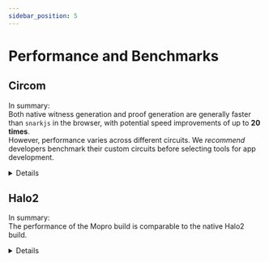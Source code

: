 ```yaml
---
sidebar_position: 5
---
```


# Performance and Benchmarks

## Circom

In summary: <br/>
Both native witness generation and proof generation are generally faster than `snarkjs` in the browser, with potential
speed improvements of up to **20 times**. <br/>
However, performance varies across different circuits.
We _recommend_ developers benchmark their custom circuits before selecting tools for app development.

<details>
:::warning
- [witnesscalc](https://github.com/0xPolygonID/witnesscalc) hasn't been integrated in mopro. See [zkmopro/mopro#110](https://github.com/zkmopro/mopro/issues/110).
- [circom-witness-rs](https://github.com/philsippl/circom-witness-rs) is not fully compatible with circom circuits. See: [zkmopro/mopro#32](https://github.com/zkmopro/mopro/issues/32).
- [wasmer](https://github.com/arkworks-rs/circom-compat) doesn't work in iOS. See: [zkmopro/mopro#109](https://github.com/zkmopro/mopro/issues/109).
:::

### iOS

Benchmarks on an iPhone 12 mini (2020).

<details>
  <summary>Witness generation</summary>

|        SHA256        | [witnesscalc](https://github.com/0xPolygonID/witnesscalc) | [circom-witness-rs](https://github.com/philsippl/circom-witness-rs) | [wasmer](https://github.com/arkworks-rs/circom-compat) | [w2c](https://github.com/vimwitch/rust-witness) | [snarkjs](https://github.com/iden3/snarkjs) |
|:--------------------:|:---------------------------------------------------------:|:-------------------------------------------------------------------:|:------------------------------------------------------:|:-----------------------------------------------:|:-------------------------------------------:|
|       Average        |                          22.3 ms                          |                               36.1 ms                               |                        476.1 ms                        |                     90.3 ms                     |                  163.5 ms                   |
|        Stdev         |                          1.2 ms                           |                               0.3 ms                                |                        27.8 ms                         |                     1.2 ms                      |                   6.7 ms                    |
| Comparing to snarkjs |            <font color="FFB546">**~7x**</font>            |                                ~4.5x                                |                         ~(-3)x                         |                      ~1.8                       |                      -                      |

<iframe width="552" height="257" seamless frameborder="0" scrolling="no" src="https://docs.google.com/spreadsheets/d/e/2PACX-1vTbLHpEzT1ybhta5NVQrDQuOLwgGzLGpm2amiWgLRu0l9ZvXMNtNZ-DWIlySL0zO30UWn_nZvkfaQWY/pubchart?oid=745835114&amp;format=interactive"></iframe>

|      Keccak256       | [witnesscalc](https://github.com/0xPolygonID/witnesscalc) | [circom-witness-rs](https://github.com/philsippl/circom-witness-rs) | [wasmer](https://github.com/arkworks-rs/circom-compat) | [w2c](https://github.com/vimwitch/rust-witness) | [snarkjs](https://github.com/iden3/snarkjs) |
|:--------------------:|:---------------------------------------------------------:|:-------------------------------------------------------------------:|:------------------------------------------------------:|:-----------------------------------------------:|:-------------------------------------------:|
|       Average        |                         144.7 ms                          |                               26.2 ms                               |                        440.7 ms                        |                    160.7 ms                     |                  257.1 ms                   |
|        Stdev         |                          1.8 ms                           |                               4.5 ms                                |                        10.4 ms                         |                     3.3 ms                      |                   4.1 ms                    |
| Comparing to snarkjs |                           ~1.8x                           |                <font color="FFB546">**~10x**</font>                 |                        ~(-1.7)x                        |                      ~1.6x                      |                      -                      |

<iframe width="541" height="259" seamless frameborder="0" scrolling="no" src="https://docs.google.com/spreadsheets/d/e/2PACX-1vTbLHpEzT1ybhta5NVQrDQuOLwgGzLGpm2amiWgLRu0l9ZvXMNtNZ-DWIlySL0zO30UWn_nZvkfaQWY/pubchart?oid=1466340585&amp;format=interactive"></iframe>

|         RSA          | [witnesscalc](https://github.com/0xPolygonID/witnesscalc) | [circom-witness-rs](https://github.com/philsippl/circom-witness-rs) | [wasmer](https://github.com/arkworks-rs/circom-compat) | [w2c](https://github.com/vimwitch/rust-witness) | [snarkjs](https://github.com/iden3/snarkjs) |
|:--------------------:|:---------------------------------------------------------:|:-------------------------------------------------------------------:|:------------------------------------------------------:|:-----------------------------------------------:|:-------------------------------------------:|
|       Average        |                         208.5 ms                          |                              513.1 ms                               |                        5488 ms                         |                     3861 ms                     |                   5421 ms                   |
|        Stdev         |                          5.8 ms                           |                               11.2 ms                               |                        47.8 ms                         |                     10.8 ms                     |                   9.9 ms                    |
| Comparing to snarkjs |           <font color="FFB546">**~26x**</font>            |                                ~10x                                 |                         ~(-1)x                         |                      ~1.4x                      |                      -                      |

<iframe width="537" height="256" seamless frameborder="0" scrolling="no" src="https://docs.google.com/spreadsheets/d/e/2PACX-1vTbLHpEzT1ybhta5NVQrDQuOLwgGzLGpm2amiWgLRu0l9ZvXMNtNZ-DWIlySL0zO30UWn_nZvkfaQWY/pubchart?oid=1593466084&amp;format=interactive"></iframe>
</details>

<details>
  <summary>Proof generation</summary>

|        SHA256        | [rapidsnark](https://github.com/iden3/rapidsnark) | [ark-works](https://github.com/arkworks-rs/circom-compat) | [snarkjs](https://github.com/iden3/snarkjs) |
|:--------------------:|:-------------------------------------------------:|:---------------------------------------------------------:|:-------------------------------------------:| 
|       Average        |                     795.2 ms                      |                         550.4 ms                          |                  2374.1 ms                  |
|        Stdev         |                      17.2 ms                      |                          27.2 ms                          |                   62.9 ms                   |
| Comparing to snarkjs |                        ~3x                        |           <font color="FFB546">**~4.3x**</font>           |                      -                      |

<iframe width="467" height="269" seamless frameborder="0" scrolling="no" src="https://docs.google.com/spreadsheets/d/e/2PACX-1vTbLHpEzT1ybhta5NVQrDQuOLwgGzLGpm2amiWgLRu0l9ZvXMNtNZ-DWIlySL0zO30UWn_nZvkfaQWY/pubchart?oid=127729877&amp;format=interactive"></iframe>

|      Keccak256       | [rapidsnark](https://github.com/iden3/rapidsnark) | [ark-works](https://github.com/arkworks-rs/circom-compat) | [snarkjs](https://github.com/iden3/snarkjs) |
|:--------------------:|:-------------------------------------------------:|:---------------------------------------------------------:|:-------------------------------------------:| 
|       Average        |                     2647.9 ms                     |                         1221.1 ms                         |                  8149.1 ms                  |
|        Stdev         |                      14.4 ms                      |                          42.7 ms                          |                 283.575 ms                  |
| Comparing to snarkjs |                        ~3x                        |           <font color="FFB546">**~6.7x**</font>           |                      -                      |

<iframe width="495" height="252" seamless frameborder="0" scrolling="no" src="https://docs.google.com/spreadsheets/d/e/2PACX-1vTbLHpEzT1ybhta5NVQrDQuOLwgGzLGpm2amiWgLRu0l9ZvXMNtNZ-DWIlySL0zO30UWn_nZvkfaQWY/pubchart?oid=333122430&amp;format=interactive"></iframe>

|         RSA          | [rapidsnark](https://github.com/iden3/rapidsnark) | [ark-works](https://github.com/arkworks-rs/circom-compat) | [snarkjs](https://github.com/iden3/snarkjs) |
|:--------------------:|:-------------------------------------------------:|:---------------------------------------------------------:|:-------------------------------------------:| 
|       Average        |                     2908.6 ms                     |                         2324.4 ms                         |                 10304.8 ms                  |
|        Stdev         |                     112.9 ms                      |                          67.1 ms                          |                  605.5 ms                   |
| Comparing to snarkjs |                       ~3.5x                       |           <font color="FFB546">**~4.4x**</font>           |                      -                      |

<iframe width="484" height="266" seamless frameborder="0" scrolling="no" src="https://docs.google.com/spreadsheets/d/e/2PACX-1vTbLHpEzT1ybhta5NVQrDQuOLwgGzLGpm2amiWgLRu0l9ZvXMNtNZ-DWIlySL0zO30UWn_nZvkfaQWY/pubchart?oid=1171109874&amp;format=interactive"></iframe>
</details>

**Details:
** [Spreadsheet of Circom benchmark (iOS)](https://docs.google.com/spreadsheets/d/1MFABmsYSUsWDmhbjleqhBXk7nkYwhu589yK-CHtRkNI/edit?usp=sharing)

:::note

- [Tachyon](https://github.com/kroma-network/tachyon) performs well in [macOS](#macos), but we haven't integrated it in
  mobile. See [zkmopro/mopro#143](https://github.com/zkmopro/mopro/issues/143)
  :::

### Android

TBD

### macOS

Benchmarks on an Macbook Pro M1 Max (2021).

<details>
  <summary>Witness generation</summary>

|        SHA256        | [Tachyon](https://github.com/kroma-network/tachyon) | [witnesscalc](https://github.com/0xPolygonID/witnesscalc) | [circom-witness-rs](https://github.com/philsippl/circom-witness-rs) | [wasmer](https://github.com/arkworks-rs/circom-compat) | [w2c](https://github.com/vimwitch/rust-witness) | [snarkjs](https://github.com/iden3/snarkjs) |
|:--------------------:|:---------------------------------------------------:|:---------------------------------------------------------:|:-------------------------------------------------------------------:|:------------------------------------------------------:|:-----------------------------------------------:|:-------------------------------------------:|
|       Average        |                       32.7 ms                       |                          22.2 ms                          |                               42.8 ms                               |                        454.5 ms                        |                     88.8 ms                     |                  132.8 ms                   | 
|        Stdev         |                       0.7 ms                        |                          5.2 ms                           |                               2.2 ms                                |                        26.7 ms                         |                     1.0 ms                      |                   1.3 ms                    |
| Comparing to snarkjs |                         ~4x                         |            <font color="FFB546">**~6x**</font>            |                                 ~3x                                 |                        ~(-3.4)x                        |                      ~1.5x                      |                      -                      |

<iframe width="466" height="254" seamless frameborder="0" scrolling="no" src="https://docs.google.com/spreadsheets/d/e/2PACX-1vQOuS5abdzvh6znXORvSo7M85ubmDpSmE3C1Zs_l56wd25lMK4FZPEWOaCp7WrOlIjc3jEcWa0lfiy9/pubchart?oid=2079338651&amp;format=interactive"></iframe>

|      Keccak256       | [Tachyon](https://github.com/kroma-network/tachyon) | [witnesscalc](https://github.com/0xPolygonID/witnesscalc) | [circom-witness-rs](https://github.com/philsippl/circom-witness-rs) | [wasmer](https://github.com/arkworks-rs/circom-compat) | [w2c](https://github.com/vimwitch/rust-witness) | [snarkjs](https://github.com/iden3/snarkjs) |
|:--------------------:|:---------------------------------------------------:|:---------------------------------------------------------:|:-------------------------------------------------------------------:|:------------------------------------------------------:|:-----------------------------------------------:|:-------------------------------------------:|
|       Average        |                       82.9 ms                       |                          72.3 ms                          |                               14.1 ms                               |                        447.1 ms                        |                     169 ms                      |                  234.6 ms                   | 
|        Stdev         |                       0.2 ms                        |                          7.7 ms                           |                               0.8 ms                                |                         5.9 ms                         |                     2.0 ms                      |                   3.2 ms                    |
| Comparing to snarkjs |                        ~2.8x                        |                            ~3x                            |                <font color="FFB546">**~16x**</font>                 |                        ~(-1.9)x                        |                      x1.4x                      |                      -                      |

<iframe width="530" height="245" seamless frameborder="0" scrolling="no" src="https://docs.google.com/spreadsheets/d/e/2PACX-1vQOuS5abdzvh6znXORvSo7M85ubmDpSmE3C1Zs_l56wd25lMK4FZPEWOaCp7WrOlIjc3jEcWa0lfiy9/pubchart?oid=129836159&amp;format=interactive"></iframe>

|         RSA          | [Tachyon](https://github.com/kroma-network/tachyon) | [witnesscalc](https://github.com/0xPolygonID/witnesscalc) | [circom-witness-rs](https://github.com/philsippl/circom-witness-rs) | [wasmer](https://github.com/arkworks-rs/circom-compat) | [w2c](https://github.com/vimwitch/rust-witness) | [snarkjs](https://github.com/iden3/snarkjs) |
|:--------------------:|:---------------------------------------------------:|:---------------------------------------------------------:|:-------------------------------------------------------------------:|:------------------------------------------------------:|:-----------------------------------------------:|:-------------------------------------------:|
|       Average        |                      218.4 ms                       |                         167.6 ms                          |                              522.9 ms                               |                        5109 ms                         |                    3847.2 ms                    |                  4638.8 ms                  | 
|        Stdev         |                       16.8 ms                       |                          7.5 ms                           |                               7.7 ms                                |                        25.1 ms                         |                     61.3 ms                     |                   32.4 ms                   |
| Comparing to snarkjs |                        ~21.2                        |           <font color="FFB546">**~27x**</font>            |                                ~8.8x                                |                        ~(-1.1)x                        |                      ~1.2x                      |                      -                      |

<iframe width="552" height="259" seamless frameborder="0" scrolling="no" src="https://docs.google.com/spreadsheets/d/e/2PACX-1vQOuS5abdzvh6znXORvSo7M85ubmDpSmE3C1Zs_l56wd25lMK4FZPEWOaCp7WrOlIjc3jEcWa0lfiy9/pubchart?oid=1347845461&amp;format=interactive"></iframe>
</details>


<details>
  <summary>Proof generation</summary>
| SHA256 | [Tachyon](https://github.com/kroma-network/tachyon) | [rapidsnark](https://github.com/iden3/rapidsnark) | [ark-works](https://github.com/arkworks-rs/circom-compat) | [snarkjs](https://github.com/iden3/snarkjs) |
| :--: | :--: | :--: | :--: | :--: | 
| Average | 536.1 ms | 773.8 ms | 1137.3 ms | 1350.4 ms |
| Stdev | 10 ms | 17 ms | 127 ms | 26 ms |
| Comparing to snarkjs | <font color="FFB546">**~2.5x**</font> | ~1.7x | ~1.1 | - |

<iframe width="432" height="267" seamless frameborder="0" scrolling="no" src="https://docs.google.com/spreadsheets/d/e/2PACX-1vQOuS5abdzvh6znXORvSo7M85ubmDpSmE3C1Zs_l56wd25lMK4FZPEWOaCp7WrOlIjc3jEcWa0lfiy9/pubchart?oid=160655426&amp;format=interactive"></iframe>

|      Keccak256       | [Tachyon](https://github.com/kroma-network/tachyon) | [rapidsnark](https://github.com/iden3/rapidsnark) | [ark-works](https://github.com/arkworks-rs/circom-compat) | [snarkjs](https://github.com/iden3/snarkjs) |
|:--------------------:|:---------------------------------------------------:|:-------------------------------------------------:|:---------------------------------------------------------:|:-------------------------------------------:| 
|       Average        |                       1931 ms                       |                      2514 ms                      |                          1133 ms                          |                   3791 ms                   |
|        Stdev         |                       31.9 ms                       |                      75.2 ms                      |                          168 ms                           |                   58.6 ms                   |
| Comparing to snarkjs |                        ~1.9x                        |                       ~1.5x                       |           <font color="FFB546">**~3.3**</font>            |                      -                      |

<iframe width="472" height="263" seamless frameborder="0" scrolling="no" src="https://docs.google.com/spreadsheets/d/e/2PACX-1vQOuS5abdzvh6znXORvSo7M85ubmDpSmE3C1Zs_l56wd25lMK4FZPEWOaCp7WrOlIjc3jEcWa0lfiy9/pubchart?oid=222721960&amp;format=interactive"></iframe>

|         RSA          | [Tachyon](https://github.com/kroma-network/tachyon) | [rapidsnark](https://github.com/iden3/rapidsnark) | [ark-works](https://github.com/arkworks-rs/circom-compat) | [snarkjs](https://github.com/iden3/snarkjs) |
|:--------------------:|:---------------------------------------------------:|:-------------------------------------------------:|:---------------------------------------------------------:|:-------------------------------------------:| 
|       Average        |                       2307 ms                       |                      2560 ms                      |                          2530 ms                          |                   5504 ms                   |
|        Stdev         |                       18.7 ms                       |                      21.3 ms                      |                         266.1 ms                          |                   69.3 ms                   |
| Comparing to snarkjs |        <font color="FFB546">**~2.3**</font>         |                       ~2.1x                       |                           ~2.1x                           |                      -                      |

<iframe width="472" height="279" seamless frameborder="0" scrolling="no" src="https://docs.google.com/spreadsheets/d/e/2PACX-1vQOuS5abdzvh6znXORvSo7M85ubmDpSmE3C1Zs_l56wd25lMK4FZPEWOaCp7WrOlIjc3jEcWa0lfiy9/pubchart?oid=1443184132&amp;format=interactive"></iframe>
</details>

**Details:
** [Spreadsheet of Circom benchmark (macOS)](https://docs.google.com/spreadsheets/d/1irKg_TOP-yXms8igwCN_3OjVrtFe5gTHkuF0RbrVuho/edit?usp=sharing)
</details>

## Halo2

In summary: <br/>
The performance of the Mopro build is comparable to the native Halo2 build. <br/>

<details>

The bellow tests were run on a Macbook Pro M1 Pro (2021) as well as an iPhone 15 Pro (2023).

| [Keccak256](https://github.com/ElusAegis/halo2-keccak-stable.git) | Prove Time (s) | Verify Time (s) |
|:-----------------------------------------------------------------:|:--------------:|:---------------:|
|                          Native (M1 Pro)                          |     10.3 s     |     0.15 s      |
|                         Emulator (M1 Pro)                         |     10.1 s     |     0.13 s      |
|                           iPhone 15 Pro                           |     11.0 s     |     0.12 s      |

| [RSA](https://github.com/ElusAegis/halo2-rsa-mopro.git) | Prove Time (s) | Verify Time (s) |
|:-------------------------------------------------------:|:--------------:|:---------------:|
|                     Native (M1 Pro)                     |     76.5 s     |     11.1 s      |
|                    Emulator (M1 Pro)                    |     64.5 s     |      9.0 s      |
|                      iPhone 15 Pro                      |    crashes     |     crashes     |

Note that the iPhone 15 Pro crashes when running the RSA circuit due to the large memory requirements. The circuit needs
around 5GB of memory to run, while the iPhone 15 Pro usually limits the application memory usage to 3GB.

</details>